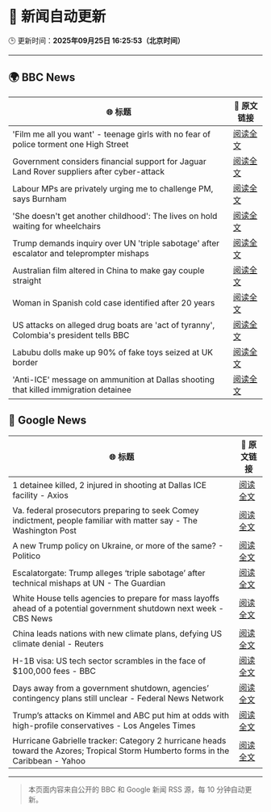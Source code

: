 # 🧠 新闻自动更新

🕒 更新时间：**2025年09月25日 16:25:53（北京时间）**

---

## 🌍 BBC News

| 🌐 标题 | 🔗 原文链接 |
|--------|-------------|
| 'Film me all you want' - teenage girls with no fear of police torment one High Street | [阅读全文](https://www.bbc.com/news/articles/c0q751vlxw1o?at_medium=RSS&at_campaign=rss) |
| Government considers financial support for Jaguar Land Rover suppliers after cyber-attack | [阅读全文](https://www.bbc.com/news/articles/c62nv0xx32go?at_medium=RSS&at_campaign=rss) |
| Labour MPs are privately urging me to challenge PM, says Burnham | [阅读全文](https://www.bbc.com/news/articles/c7v1m873mjyo?at_medium=RSS&at_campaign=rss) |
| 'She doesn't get another childhood': The lives on hold waiting for wheelchairs | [阅读全文](https://www.bbc.com/news/articles/cm2zwm8m41mo?at_medium=RSS&at_campaign=rss) |
| Trump demands inquiry over UN 'triple sabotage' after escalator and teleprompter mishaps | [阅读全文](https://www.bbc.com/news/articles/c3dr0zrr1kpo?at_medium=RSS&at_campaign=rss) |
| Australian film altered in China to make gay couple straight | [阅读全文](https://www.bbc.com/news/articles/cp8w9492lg6o?at_medium=RSS&at_campaign=rss) |
| Woman in Spanish cold case identified after 20 years | [阅读全文](https://www.bbc.com/news/articles/cj4yqwnl1q7o?at_medium=RSS&at_campaign=rss) |
| US attacks on alleged drug boats are 'act of tyranny', Colombia's president tells BBC | [阅读全文](https://www.bbc.com/news/articles/cy8rjp178mno?at_medium=RSS&at_campaign=rss) |
| Labubu dolls make up 90% of fake toys seized at UK border | [阅读全文](https://www.bbc.com/news/articles/c8645pdq4e0o?at_medium=RSS&at_campaign=rss) |
| 'Anti-ICE' message on ammunition at Dallas shooting that killed immigration detainee | [阅读全文](https://www.bbc.com/news/articles/ckge9d26z1ro?at_medium=RSS&at_campaign=rss) |

## 📰 Google News

| 🌐 标题 | 🔗 原文链接 |
|--------|-------------|
| 1 detainee killed, 2 injured in shooting at Dallas ICE facility - Axios | [阅读全文](https://news.google.com/rss/articles/CBMiekFVX3lxTE54X1N4YjVLWDZFT3AtdW43eWlfY1Y2dHR3Q2trUk02S0t5TE1NYjB3VC1UdFJOTVBXRzU3MF9raUJqNC13WEszQ2R6NkhXX3daM0NZM3hnQS1laTI0ODA4aGFVU185clZ3Y0toOFBtSUc0Ymp6RXgwT3hB?oc=5) |
| Va. federal prosecutors preparing to seek Comey indictment, people familiar with matter say - The Washington Post | [阅读全文](https://news.google.com/rss/articles/CBMiowFBVV95cUxOZ2NHbmVmQ2w1TlJ3Z2F6ZTlkRURjajVxUUNObWlsbVdKVGRNLXpnOXVfbE9RRzZHR3drUFdpc3ctVDkzQ0s4SUZXMFFBbDJfS3hMTWxtNEM1b3VjWURBdUlhNjFnZWRIU2dFMUQ3SmVfZVVKMy16dmprN3J0OTFBUTlGSFFyZW9lMUUyOVg0dks3RTV2TERMYkpNa3NwWk9rSFZB?oc=5) |
| A new Trump policy on Ukraine, or more of the same? - Politico | [阅读全文](https://news.google.com/rss/articles/CBMiggFBVV95cUxOdWRjVS1FR3hPYVc4NjIwSzd0SzBvY3BXUVI5VWRyR0tRZkVmXzQwMk9rS3NNbWNJSXdZSkdXSWxCckJJZmZCRnFicktncGptcUNzbUdiTW5zeFVpcmFYTm5hdk5nYUdrQ0ViTGV0UmNDQXBYSS1vaVBqYWVkX1pBclNn?oc=5) |
| Escalatorgate: Trump alleges ‘triple sabotage’ after technical mishaps at UN - The Guardian | [阅读全文](https://news.google.com/rss/articles/CBMisAFBVV95cUxQWExiUW5JV2xTWktSYTNjamRpRDNMNjJzS09iRVhibWcxbVdMR0J0dkd5bHVMSHJZWnFMNHBVQmxKQjlWLXg4Zkt5VHZkcHNld3dMN3huYXh0RE9GOGZHbWc4eUx0TmJzVFVldFR2bWdLMzhVQXFudE40SkFqNmlvaUpIcU9MNzJqcFVUN01YR1VoSzZHOXgtVDVFbWJYRnpWRVk0SWE1dWVmbGcyWjYyTg?oc=5) |
| White House tells agencies to prepare for mass layoffs ahead of a potential government shutdown next week - CBS News | [阅读全文](https://news.google.com/rss/articles/CBMihgFBVV95cUxOU0hzZFJfendielNEUEFxOVpIa2VZRmNGTUwxNVFQRkZjNjFpYWNDNFU2Mkd1dEhSWGhXVW1CR1hKTkpEU2tGbkoyeDJWNzhmYW04dHZuQUNPMFBtaGg0cFZsSnlScmFvMC1LcmRlRHZvM0JHcDhVWG5mZnF4RjNSbzJsVTlad9IBiwFBVV95cUxQZkdvY0ZpNE0xVmJjMHhJM0dtZUJ0cDNwREhaMC1vcW1yQzJsYkk3V2o3QVVSV1BUV2toSkFYaG91emJuSDBDb0pWelhSd1dLMlJ6cVdhRlUxYUNNazBRd0dWU3FRQi1WbWpkUjJROVlaZmw2X1l3dW5ib0NNZnQ5Vk9vckhablhTbzM0?oc=5) |
| China leads nations with new climate plans, defying US climate denial - Reuters | [阅读全文](https://news.google.com/rss/articles/CBMivgFBVV95cUxQd1lNRV9DZVBWd0c1Y1o2amhoZXVETG81Q3BsdVpGZ0VUQlB3eHNfZm1VM21fcmRkZHlxNFB2M08wZHZleEVsTTdiWFc4TVdHSDBST2N4OThNdm94VkZKbXB3QVRQb1ZlVW5xdUU3aEMzb3BRd0h3Z1ZTRlhEVE1CSm5lRml2em1XeGREWkMtd3dTYU1VSjN3ejJSdVNoUFNmV01mTklkakptU2JfVDZoWTdpRy1oTjZiMV9tZkRR?oc=5) |
| H-1B visa: US tech sector scrambles in the face of $100,000 fees - BBC | [阅读全文](https://news.google.com/rss/articles/CBMiWkFVX3lxTE1FZjdrTGJ3cGZTcDQ5SWVrYmYxNHJHODgxYnp3Qzl3Tkg1WTF4ZDFrNUpGZFdULXJFLVpPelg3RThnS0loT2RQY1VycWJUZ2JfTUlOVWNLZWFUZ9IBX0FVX3lxTE14T0MxMm9yYW91QXZlNnFCcE5lMm9ocjlyRXJkQmxETU9DZjFfWXEyX0VrdUdQMGRKQmxFVjBBdXRoXzRlTjgxc3ZYOGdSbzJfZTdrNTJ2U2ZyMTRCbzFN?oc=5) |
| Days away from a government shutdown, agencies’ contingency plans still unclear - Federal News Network | [阅读全文](https://news.google.com/rss/articles/CBMi0wFBVV95cUxOY3Z0anQ2YlUyRk5nQ3ZoMk8tbkJMbUJwTHJfZmdGS0N3Y3FfSFNwYkpXNlRBWU9SclZQSFVkUlNuV2g1U1otazJSNDlyUUVmNzQyalNsOGNFd0dJWTZHWjRIeFVPbWxTNGtoUmhEWUJaTzJMZ05DZThxWXFKNlFvcWwtMU5Yd0pkNmF0QkJZbGhlZDBKUUp2blVXSEhZZy1uMDRJMml1RXQ1bXIxM1daVXZINklLZEtRTTFtQTNEQkJqNHVIWWRSVTVZZ1g0Mk9iT2FB?oc=5) |
| Trump’s attacks on Kimmel and ABC put him at odds with high-profile conservatives - Los Angeles Times | [阅读全文](https://news.google.com/rss/articles/CBMiowFBVV95cUxOcHEtTTNXazVqS3Nxa2pnSWdCWGJVOUtqRFR0QWJQTzZlbUhfNUNGY0VKaDlBRE1FZ3VGV0JKTFRseFRnV2dpZ0lHcXJYNFg0MVFVVkZJU2pkMHJqUEpydXByWTI5WUtkaGczYWxfbVQwMEQ5eW9xakEyQUpZWW03V0JlcUZHU29tWmE1RkxjSTVVUGk3OGlBYXVoMXlaZXpreTFJ?oc=5) |
| Hurricane Gabrielle tracker: Category 2 hurricane heads toward the Azores; Tropical Storm Humberto forms in the Caribbean - Yahoo | [阅读全文](https://news.google.com/rss/articles/CBMi_gFBVV95cUxOZWRBSVpTWV9KTGh4Q0x2S044UTlXaWRXRU5PbEpfWVE5UFk2dnljMzhSdDg5T25HRGlCNFBCdThqUDYxZU9lTFBpbmN2VVpvZTdINE40UVJ6NDBxYVVoMXNDZll3bzBjWDR0dThKQW04TWdoQUtwYWxnajVCUDJQelN2TDczYzYwOWJaSlc1dUZCZ2Q4REpMUkN6RUVINWwwVUphb0FOaDdaNTUxLTlWUEM3c1RLYUxPcWs1X3p2Q1JMZ3dyajhtZTRMMnpHczFFOFY4bk9lTlE3LV9FVEpzRS1JUUo3U2VwN1RRNkxIME9FaG1ldmduR3o4N0NPdw?oc=5) |

---
> 本页面内容来自公开的 BBC 和 Google 新闻 RSS 源，每 10 分钟自动更新。